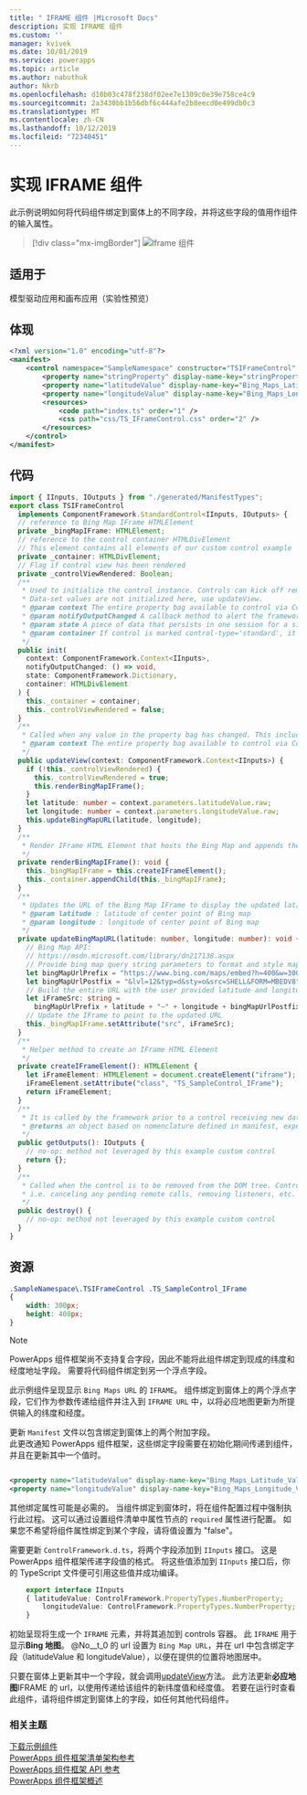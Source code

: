 ```yaml
---
title: " IFRAME 组件 |Microsoft Docs"
description: 实现 IFRAME 组件
ms.custom: ''
manager: kvivek
ms.date: 10/01/2019
ms.service: powerapps
ms.topic: article
ms.author: nabuthuk
author: Nkrb
ms.openlocfilehash: d10b03c478f238df02ee7e1309c0e39e758ce4c9
ms.sourcegitcommit: 2a3430bb1b56dbf6c444afe2b8eecd0e499db0c3
ms.translationtype: MT
ms.contentlocale: zh-CN
ms.lasthandoff: 10/12/2019
ms.locfileid: "72340451"
---
```

# <a name="implementing-a-iframe-component"></a>实现 IFRAME 组件

此示例说明如何将代码组件绑定到窗体上的不同字段，并将这些字段的值用作组件的输入属性。  

> [!div class="mx-imgBorder"]
> ![Iframe 组件](../media/iframe-control.png "iframe 组件")

## <a name="available-for"></a>适用于 

模型驱动应用和画布应用（实验性预览） 

## <a name="manifest"></a>体现

```XML
<?xml version="1.0" encoding="utf-8"?>
<manifest>
    <control namespace="SampleNamespace" constructor="TSIFrameControl" version="1.0.0" display-name-key="TS_IFrameControl_Display_Key" description-key="TS_IFrameControl_Desc_Key" control-type="standard">
        <property name="stringProperty" display-name-key="stringProperty_Display_Key" description-key="stringProperty_Desc_Key" of-type="SingleLine.Text" usage="bound" required="true" />
        <property name="latitudeValue" display-name-key="Bing_Maps_Latitude_Value" description-key="latitude" of-type="FP" usage="bound" required="true" />
        <property name="longitudeValue" display-name-key="Bing_Maps_Longitude_Value" description-key="longitude" of-type="FP" usage="bound" required="true" />
        <resources>
            <code path="index.ts" order="1" />
            <css path="css/TS_IFrameControl.css" order="2" />
        </resources>
    </control>
</manifest>
```

## <a name="code"></a>代码

```TypeScript
import { IInputs, IOutputs } from "./generated/ManifestTypes";
export class TSIFrameControl
  implements ComponentFramework.StandardControl<IInputs, IOutputs> {
  // reference to Bing Map IFrame HTMLElement
  private _bingMapIFrame: HTMLElement;
  // reference to the control container HTMLDivElement
  // This element contains all elements of our custom control example
  private _container: HTMLDivElement;
  // Flag if control view has been rendered
  private _controlViewRendered: Boolean;
  /**
   * Used to initialize the control instance. Controls can kick off remote server calls and other initialization actions here.
   * Data-set values are not initialized here, use updateView.
   * @param context The entire property bag available to control via Context Object; It contains values as set up by the customizer mapped to property names defined in the manifest, as well as utility functions.
   * @param notifyOutputChanged A callback method to alert the framework that the control has new outputs ready to be retrieved asynchronously.
   * @param state A piece of data that persists in one session for a single user. Can be set at any point in a controls life cycle by calling 'setControlState' in the Mode interface.
   * @param container If control is marked control-type='standard', it receives an empty div element within which it can render its content.
   */
  public init(
    context: ComponentFramework.Context<IInputs>,
    notifyOutputChanged: () => void,
    state: ComponentFramework.Dictionary,
    container: HTMLDivElement
  ) {
    this._container = container;
    this._controlViewRendered = false;
  }
  /**
   * Called when any value in the property bag has changed. This includes field values, data-sets, global values such as container height and width, offline status, control metadata values such as label, visible, etc.
   * @param context The entire property bag available to control via Context Object; It contains values as set up by the customizer mapped to names defined in the manifest, as well as utility functions
   */
  public updateView(context: ComponentFramework.Context<IInputs>) {
    if (!this._controlViewRendered) {
      this._controlViewRendered = true;
      this.renderBingMapIFrame();
    }
    let latitude: number = context.parameters.latitudeValue.raw;
    let longitude: number = context.parameters.longitudeValue.raw;
    this.updateBingMapURL(latitude, longitude);
  }
  /**
   * Render IFrame HTML Element that hosts the Bing Map and appends the IFrame to the control container
   */
  private renderBingMapIFrame(): void {
    this._bingMapIFrame = this.createIFrameElement();
    this._container.appendChild(this._bingMapIFrame);
  }
  /**
   * Updates the URL of the Bing Map IFrame to display the updated lat/long coordinates
   * @param latitude : latitude of center point of Bing map
   * @param longitude : longitude of center point of Bing map
   */
  private updateBingMapURL(latitude: number, longitude: number): void {
    // Bing Map API:
    // https://msdn.microsoft.com/library/dn217138.aspx
    // Provide bing map query string parameters to format and style map view
    let bingMapUrlPrefix = "https://www.bing.com/maps/embed?h=400&w=300&cp=";
    let bingMapUrlPostfix = "&lvl=12&typ=d&sty=o&src=SHELL&FORM=MBEDV8";
    // Build the entire URL with the user provided latitude and longitude
    let iFrameSrc: string =
      bingMapUrlPrefix + latitude + "~" + longitude + bingMapUrlPostfix;
    // Update the IFrame to point to the updated URL
    this._bingMapIFrame.setAttribute("src", iFrameSrc);
  }
  /**
   * Helper method to create an IFrame HTML Element
   */
  private createIFrameElement(): HTMLElement {
    let iFrameElement: HTMLElement = document.createElement("iframe");
    iFrameElement.setAttribute("class", "TS_SampleControl_IFrame");
    return iFrameElement;
  }
  /**
   * It is called by the framework prior to a control receiving new data.
   * @returns an object based on nomenclature defined in manifest, expecting object[s] for property marked as “bound” or “output”
   */
  public getOutputs(): IOutputs {
    // no-op: method not leveraged by this example custom control
    return {};
  }
  /**
   * Called when the control is to be removed from the DOM tree. Controls should use this call for cleanup.
   * i.e. canceling any pending remote calls, removing listeners, etc.
   */
  public destroy() {
    // no-op: method not leveraged by this example custom control
  }
}
```

## <a name="resources"></a>资源

```css
.SampleNamespace\.TSIFrameControl .TS_SampleControl_IFrame
{
    width: 300px;
    height: 400px;
}
```

> [!NOTE]
> PowerApps 组件框架尚不支持复合字段，因此不能将此组件绑定到现成的纬度和经度地址字段。 需要将代码组件绑定到另一个浮点字段。

此示例组件呈现显示 `Bing Maps URL` 的 `IFRAME`。 组件绑定到窗体上的两个浮点字段，它们作为参数传递给组件并注入到 `IFRAME URL` 中，以将必应地图更新为所提供输入的纬度和经度。  

更新 `Manifest` 文件以包含绑定到窗体上的两个附加字段。  
此更改通知 PowerApps 组件框架，这些绑定字段需要在初始化期间传递到组件，并且在更新其中一个值时。
  
```xml

<property name="latitudeValue" display-name-key="Bing_Maps_Latitude_Value" description-key="latitude" of-type="FP" usage="bound" required="true" />  
<property name="longitudeValue" display-name-key="Bing_Maps_Longitude_Value" description-key="longitude" of-type="FP" usage="bound" required="true" />  
```

其他绑定属性可能是必需的。 当组件绑定到窗体时，将在组件配置过程中强制执行此过程。 这可以通过设置组件清单中属性节点的 `required` 属性进行配置。 如果您不希望将组件属性绑定到某个字段，请将值设置为 "false"。 
 
需要更新 `ControlFramework.d.ts`，将两个字段添加到 `IInputs` 接口。 这是 PowerApps 组件框架传递字段值的格式。 将这些值添加到 `IInputs` 接口后，你的 TypeScript 文件便可引用这些值并成功编译。  

```TypeScript
    export interface IInputs 
    { latitudeValue: ControlFramework.PropertyTypes.NumberProperty;  
        longitudeValue: ControlFramework.PropertyTypes.NumberProperty;  
    }  
 ```

初始呈现将生成一个 `IFRAME` 元素，并将其追加到 controls 容器。 此 `IFRAME` 用于显示**Bing 地图**。 @No__t_0 的 url 设置为 `Bing Map URL`，并在 url 中包含绑定字段（latitudeValue 和 longitudeValue），以便在提供的位置将地图居中。 

只要在窗体上更新其中一个字段，就会调用[updateView](../reference/control/updateview.md)方法。 此方法更新**必应地图**IFRAME 的 url，以使用传递给该组件的新纬度值和经度值。 若要在运行时查看此组件，请将组件绑定到窗体上的字段，如任何其他代码组件。

### <a name="related-topics"></a>相关主题

[下载示例组件](https://go.microsoft.com/fwlink/?linkid=2088525)<br/>
[PowerApps 组件框架清单架构参考](../manifest-schema-reference/index.md)<br />
[PowerApps 组件框架 API 参考](../reference/index.md)<br />
[PowerApps 组件框架概述](../overview.md)
